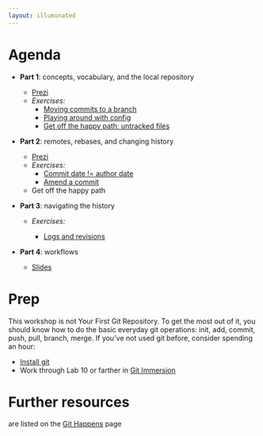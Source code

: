 ```yaml
---
layout: illuminated
---
```


# Agenda

* __Part 1__: concepts, vocabulary, and the local repository
  * [Prezi](http://prezi.com/m_s_g83sgja4/git-illuminated-part-1/)
  * _Exercises:_
    * [Moving commits to a branch](exercises/moveToBranch.html)
    * [Playing around with config](exercises/playWithConfig.html)
    * [Get off the happy path: untracked files](exercises/untrackedFiles.html)
* __Part 2__: remotes, rebases, and changing history
  * [Prezi](http://prezi.com/ohbicklatr7y/git-illuminated-part-2/)
  * _Exercises:_
     * [Commit date != author date](exercises/commitDate.html)
     * [Amend a commit](exercises/amend.html)
  * Get off the happy path
* __Part 3__: navigating the history

  * _Exercises:_

    * [Logs and revisions](exercises/log.html)
* __Part 4__: workflows

  * [Slides](http://www.slideshare.net/jessitron/3-workflow)

# Prep
This workshop is not Your First Git Repository.
To get the most out of it, you should know how to do the basic everyday
git operations: init, add, commit, push, pull, branch, merge.
If you've not used git before, consider spending an hour:
* [Install git](http://git-scm.com/downloads)
* Work through Lab 10 or farther in [Git Immersion](http://gitimmersion.com)


# Further resources
are listed on the [Git Happens](index.html) page
